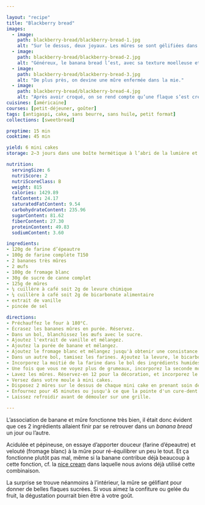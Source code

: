 ```yaml
---

layout: "recipe"
title: "Blackberry bread"
images:
  - image:
    path: blackberry-bread/blackberry-bread-1.jpg
    alt: "Sur le dessus, deux joyaux. Les mûres se sont gélifiées dans la pâte. Autour la promesse d’un banana bread hyper généreux."
  - image:
    path: blackberry-bread/blackberry-bread-2.jpg
    alt: "Généreux, le banana bread l’est, avec sa texture moelleuse et floconneuse caractéristique."
  - image:
    path: blackberry-bread/blackberry-bread-3.jpg
    alt: "De plus près, on devine une mûre enfermée dans la mie."
  - image:
    path: blackberry-bread/blackberry-bread-4.jpg
    alt: "Après avoir croqué, on se rend compte qu’une flaque s’est créée, bien juteuse, tout juste gélifiée. Ça rend le bread encore plus humide en bouche."
cuisines: [américaine]
courses: [petit-déjeuner, goûter]
tags: [antigaspi, cake, sans beurre, sans huile, petit format]
collections: [sweetbread]

preptime: 15 min
cooktime: 45 min

yield: 6 mini cakes
storage: 2–3 jours dans une boîte hermétique à l’abri de la lumière et de la chaleur. 5 jours au frigo. 2 mois au congélateur.

nutrition:
  servingSize: 6
  nutriScore: 2
  nutriScoreClass: B
  weight: 815
  calories: 1429.89
  fatContent: 24.17
  saturatedFatContent: 9.54
  carbohydrateContent: 235.96
  sugarContent: 81.62
  fiberContent: 27.30
  proteinContent: 49.83
  sodiumContent: 3.60

ingredients:
- 120g de farine d’épeautre
- 100g de farine complète T150
- 2 bananes très mûres
- 2 œufs
- 100g de fromage blanc
- 30g de sucre de canne complet
- 125g de mûres
- ¼ cuillère à café soit 2g de levure chimique
- ¼ cuillère à café soit 2g de bicarbonate alimentaire
- extrait de vanille
- pincée de sel

directions:
- Préchauffez le four à 180°C.
- Écrasez les bananes mûres en purée. Réservez.
- Dans un bol, blanchissez les œufs avec le sucre.
- Ajoutez l'extrait de vanille et mélangez. 
- Ajoutez la purée de banane et mélangez.
- Ajoutez le fromage blanc et mélangez jusqu'à obtenir une consistance bien homogène.
- Dans un autre bol, tamisez les farines. Ajoutez la levure, le bicarbonate et le sel. Mélangez. 
- Incorporez la moitié de la farine dans le bol des ingrédients humides à la maryse. 
- Une fois que vous ne voyez plus de grumeaux, incorporez la seconde moitié. Réservez.
- Lavez les mûres. Réservez-en 12 pour la décoration, et incorporez le reste à la pâte à l’aide d’une maryse pour bien les distribuer.
- Versez dans votre moule à mini cakes.
- Disposez 2 mûres sur le dessus de chaque mini cake en prenant soin de les enfoncer un peu.
- Enfournez pour 45 minutes ou jusqu'à ce que la pointe d'un cure-dent ressorte sèche. 
- Laissez refroidir avant de démouler sur une grille. 

---
```


L’association de banane et mûre fonctionne très bien, il était donc évident que ces 2 ingrédients allaient finir par se retrouver dans un <i lang="en">banana bread</i> un jour ou l’autre.

Acidulée et pépineuse, on essaye d’apporter douceur (farine d’épeautre) et velouté (fromage blanc) à la mûre pour ré-équilibrer un peu le tout. Et ça fonctionne plutôt pas mal, même si la banane contribue déjà beaucoup à cette fonction, cf. la [nice cream](nice-cream.html) dans laquelle nous avions déjà utilisé cette combinaison.

La surprise se trouve néanmoins à l’intérieur, la mûre se gélifiant pour donner de belles flaques sucrées. Si vous aimez la confiture ou gelée du fruit, la dégustation pourrait bien être à votre goût.